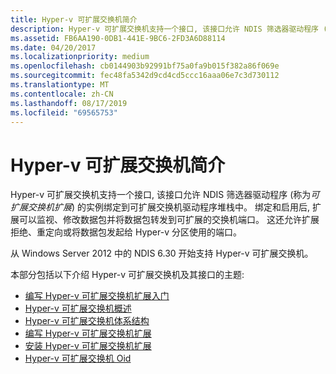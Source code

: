 ```yaml
---
title: Hyper-v 可扩展交换机简介
description: Hyper-v 可扩展交换机支持一个接口, 该接口允许 NDIS 筛选器驱动程序 (称为可扩展交换机扩展) 的实例绑定到可扩展交换机驱动程序堆栈中。
ms.assetid: FB6AA190-0DB1-441E-9BC6-2FD3A6D88114
ms.date: 04/20/2017
ms.localizationpriority: medium
ms.openlocfilehash: cb0144903b92991bf75a0fa9b015f382a86f069e
ms.sourcegitcommit: fec48fa5342d9cd4cd5ccc16aaa06e7c3d730112
ms.translationtype: MT
ms.contentlocale: zh-CN
ms.lasthandoff: 08/17/2019
ms.locfileid: "69565753"
---
```

# <a name="introduction-to-hyper-v-extensible-switch"></a>Hyper-v 可扩展交换机简介

Hyper-v 可扩展交换机支持一个接口, 该接口允许 NDIS 筛选器驱动程序 (称为*可扩展交换机扩展*) 的实例绑定到可扩展交换机驱动程序堆栈中。 绑定和启用后, 扩展可以监视、修改数据包并将数据包转发到可扩展的交换机端口。 这还允许扩展拒绝、重定向或将数据包发起给 Hyper-v 分区使用的端口。

从 Windows Server 2012 中的 NDIS 6.30 开始支持 Hyper-v 可扩展交换机。

本部分包括以下介绍 Hyper-v 可扩展交换机及其接口的主题:

-   [编写 Hyper-v 可扩展交换机扩展入门](getting-started-writing-a-hyper-v-extensible-switch-extension.md)
-   [Hyper-v 可扩展交换机概述](overview-of-the-hyper-v-extensible-switch.md)
-   [Hyper-v 可扩展交换机体系结构](hyper-v-extensible-switch-architecture.md)
-   [编写 Hyper-v 可扩展交换机扩展](writing-hyper-v-extensible-switch-extensions.md)
-   [安装 Hyper-v 可扩展交换机扩展](installing-hyper-v-extensible-switch-extensions.md)
-   [Hyper-v 可扩展交换机 Oid](hyper-v-extensible-switch-oids.md)

 

 





